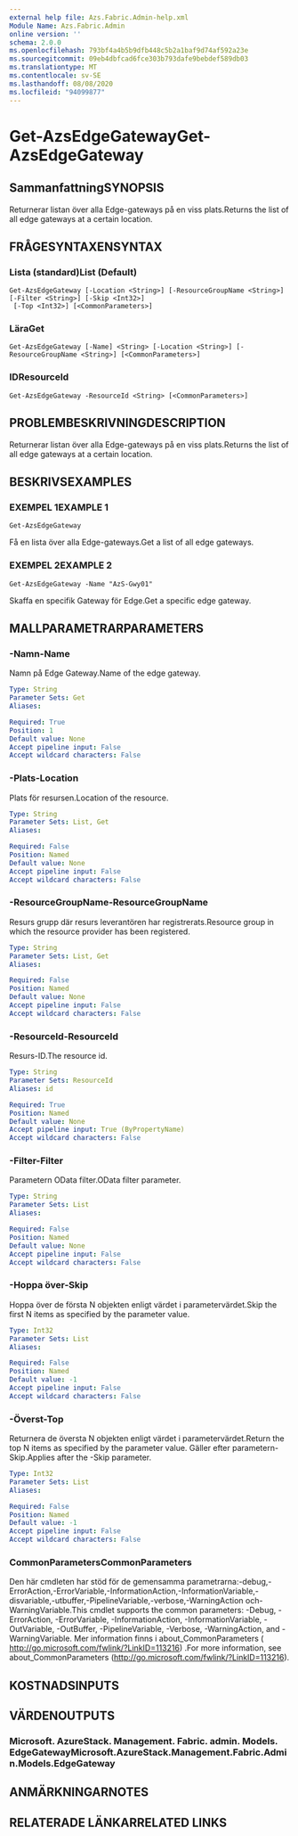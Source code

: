 ```yaml
---
external help file: Azs.Fabric.Admin-help.xml
Module Name: Azs.Fabric.Admin
online version: ''
schema: 2.0.0
ms.openlocfilehash: 793bf4a4b5b9dfb448c5b2a1baf9d74af592a23e
ms.sourcegitcommit: 09eb4dbfcad6fce303b793dafe9bebdef589db03
ms.translationtype: MT
ms.contentlocale: sv-SE
ms.lasthandoff: 08/08/2020
ms.locfileid: "94099877"
---
```

# <span data-ttu-id="430c4-101">Get-AzsEdgeGateway</span><span class="sxs-lookup"><span data-stu-id="430c4-101">Get-AzsEdgeGateway</span></span>

## <span data-ttu-id="430c4-102">Sammanfattning</span><span class="sxs-lookup"><span data-stu-id="430c4-102">SYNOPSIS</span></span>
<span data-ttu-id="430c4-103">Returnerar listan över alla Edge-gateways på en viss plats.</span><span class="sxs-lookup"><span data-stu-id="430c4-103">Returns the list of all edge gateways at a certain location.</span></span>

## <span data-ttu-id="430c4-104">FRÅGESYNTAXEN</span><span class="sxs-lookup"><span data-stu-id="430c4-104">SYNTAX</span></span>

### <span data-ttu-id="430c4-105">Lista (standard)</span><span class="sxs-lookup"><span data-stu-id="430c4-105">List (Default)</span></span>
```
Get-AzsEdgeGateway [-Location <String>] [-ResourceGroupName <String>] [-Filter <String>] [-Skip <Int32>]
 [-Top <Int32>] [<CommonParameters>]
```

### <span data-ttu-id="430c4-106">Lära</span><span class="sxs-lookup"><span data-stu-id="430c4-106">Get</span></span>
```
Get-AzsEdgeGateway [-Name] <String> [-Location <String>] [-ResourceGroupName <String>] [<CommonParameters>]
```

### <span data-ttu-id="430c4-107">ID</span><span class="sxs-lookup"><span data-stu-id="430c4-107">ResourceId</span></span>
```
Get-AzsEdgeGateway -ResourceId <String> [<CommonParameters>]
```

## <span data-ttu-id="430c4-108">PROBLEMBESKRIVNING</span><span class="sxs-lookup"><span data-stu-id="430c4-108">DESCRIPTION</span></span>
<span data-ttu-id="430c4-109">Returnerar listan över alla Edge-gateways på en viss plats.</span><span class="sxs-lookup"><span data-stu-id="430c4-109">Returns the list of all edge gateways at a certain location.</span></span>

## <span data-ttu-id="430c4-110">BESKRIVS</span><span class="sxs-lookup"><span data-stu-id="430c4-110">EXAMPLES</span></span>

### <span data-ttu-id="430c4-111">EXEMPEL 1</span><span class="sxs-lookup"><span data-stu-id="430c4-111">EXAMPLE 1</span></span>
```
Get-AzsEdgeGateway
```

<span data-ttu-id="430c4-112">Få en lista över alla Edge-gateways.</span><span class="sxs-lookup"><span data-stu-id="430c4-112">Get a list of all edge gateways.</span></span>

### <span data-ttu-id="430c4-113">EXEMPEL 2</span><span class="sxs-lookup"><span data-stu-id="430c4-113">EXAMPLE 2</span></span>
```
Get-AzsEdgeGateway -Name "AzS-Gwy01"
```

<span data-ttu-id="430c4-114">Skaffa en specifik Gateway för Edge.</span><span class="sxs-lookup"><span data-stu-id="430c4-114">Get a specific edge gateway.</span></span>

## <span data-ttu-id="430c4-115">MALLPARAMETRAR</span><span class="sxs-lookup"><span data-stu-id="430c4-115">PARAMETERS</span></span>

### <span data-ttu-id="430c4-116">-Namn</span><span class="sxs-lookup"><span data-stu-id="430c4-116">-Name</span></span>
<span data-ttu-id="430c4-117">Namn på Edge Gateway.</span><span class="sxs-lookup"><span data-stu-id="430c4-117">Name of the edge gateway.</span></span>

```yaml
Type: String
Parameter Sets: Get
Aliases:

Required: True
Position: 1
Default value: None
Accept pipeline input: False
Accept wildcard characters: False
```

### <span data-ttu-id="430c4-118">-Plats</span><span class="sxs-lookup"><span data-stu-id="430c4-118">-Location</span></span>
<span data-ttu-id="430c4-119">Plats för resursen.</span><span class="sxs-lookup"><span data-stu-id="430c4-119">Location of the resource.</span></span>

```yaml
Type: String
Parameter Sets: List, Get
Aliases:

Required: False
Position: Named
Default value: None
Accept pipeline input: False
Accept wildcard characters: False
```

### <span data-ttu-id="430c4-120">-ResourceGroupName</span><span class="sxs-lookup"><span data-stu-id="430c4-120">-ResourceGroupName</span></span>
<span data-ttu-id="430c4-121">Resurs grupp där resurs leverantören har registrerats.</span><span class="sxs-lookup"><span data-stu-id="430c4-121">Resource group in which the resource provider has been registered.</span></span>

```yaml
Type: String
Parameter Sets: List, Get
Aliases:

Required: False
Position: Named
Default value: None
Accept pipeline input: False
Accept wildcard characters: False
```

### <span data-ttu-id="430c4-122">-ResourceId</span><span class="sxs-lookup"><span data-stu-id="430c4-122">-ResourceId</span></span>
<span data-ttu-id="430c4-123">Resurs-ID.</span><span class="sxs-lookup"><span data-stu-id="430c4-123">The resource id.</span></span>

```yaml
Type: String
Parameter Sets: ResourceId
Aliases: id

Required: True
Position: Named
Default value: None
Accept pipeline input: True (ByPropertyName)
Accept wildcard characters: False
```

### <span data-ttu-id="430c4-124">-Filter</span><span class="sxs-lookup"><span data-stu-id="430c4-124">-Filter</span></span>
<span data-ttu-id="430c4-125">Parametern OData filter.</span><span class="sxs-lookup"><span data-stu-id="430c4-125">OData filter parameter.</span></span>

```yaml
Type: String
Parameter Sets: List
Aliases:

Required: False
Position: Named
Default value: None
Accept pipeline input: False
Accept wildcard characters: False
```

### <span data-ttu-id="430c4-126">-Hoppa över</span><span class="sxs-lookup"><span data-stu-id="430c4-126">-Skip</span></span>
<span data-ttu-id="430c4-127">Hoppa över de första N objekten enligt värdet i parametervärdet.</span><span class="sxs-lookup"><span data-stu-id="430c4-127">Skip the first N items as specified by the parameter value.</span></span>

```yaml
Type: Int32
Parameter Sets: List
Aliases:

Required: False
Position: Named
Default value: -1
Accept pipeline input: False
Accept wildcard characters: False
```

### <span data-ttu-id="430c4-128">-Överst</span><span class="sxs-lookup"><span data-stu-id="430c4-128">-Top</span></span>
<span data-ttu-id="430c4-129">Returnera de översta N objekten enligt värdet i parametervärdet.</span><span class="sxs-lookup"><span data-stu-id="430c4-129">Return the top N items as specified by the parameter value.</span></span>
<span data-ttu-id="430c4-130">Gäller efter parametern-Skip.</span><span class="sxs-lookup"><span data-stu-id="430c4-130">Applies after the -Skip parameter.</span></span>

```yaml
Type: Int32
Parameter Sets: List
Aliases:

Required: False
Position: Named
Default value: -1
Accept pipeline input: False
Accept wildcard characters: False
```

### <span data-ttu-id="430c4-131">CommonParameters</span><span class="sxs-lookup"><span data-stu-id="430c4-131">CommonParameters</span></span>
<span data-ttu-id="430c4-132">Den här cmdleten har stöd för de gemensamma parametrarna:-debug,-ErrorAction,-ErrorVariable,-InformationAction,-InformationVariable,-disvariable,-utbuffer,-PipelineVariable,-verbose,-WarningAction och-WarningVariable.</span><span class="sxs-lookup"><span data-stu-id="430c4-132">This cmdlet supports the common parameters: -Debug, -ErrorAction, -ErrorVariable, -InformationAction, -InformationVariable, -OutVariable, -OutBuffer, -PipelineVariable, -Verbose, -WarningAction, and -WarningVariable.</span></span> <span data-ttu-id="430c4-133">Mer information finns i about_CommonParameters ( http://go.microsoft.com/fwlink/?LinkID=113216) .</span><span class="sxs-lookup"><span data-stu-id="430c4-133">For more information, see about_CommonParameters (http://go.microsoft.com/fwlink/?LinkID=113216).</span></span>

## <span data-ttu-id="430c4-134">KOSTNADS</span><span class="sxs-lookup"><span data-stu-id="430c4-134">INPUTS</span></span>

## <span data-ttu-id="430c4-135">VÄRDEN</span><span class="sxs-lookup"><span data-stu-id="430c4-135">OUTPUTS</span></span>

### <span data-ttu-id="430c4-136">Microsoft. AzureStack. Management. Fabric. admin. Models. EdgeGateway</span><span class="sxs-lookup"><span data-stu-id="430c4-136">Microsoft.AzureStack.Management.Fabric.Admin.Models.EdgeGateway</span></span>

## <span data-ttu-id="430c4-137">ANMÄRKNINGAR</span><span class="sxs-lookup"><span data-stu-id="430c4-137">NOTES</span></span>

## <span data-ttu-id="430c4-138">RELATERADE LÄNKAR</span><span class="sxs-lookup"><span data-stu-id="430c4-138">RELATED LINKS</span></span>
